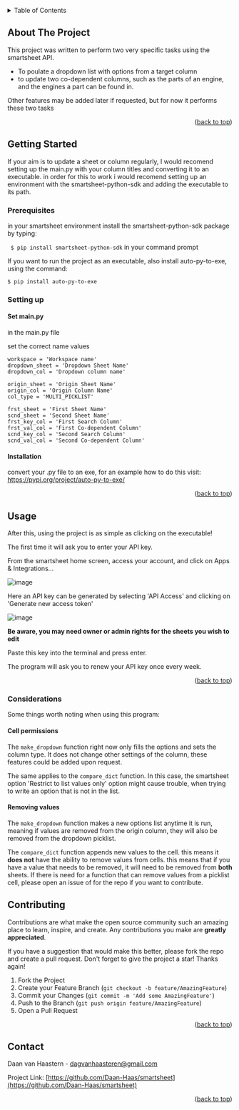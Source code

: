 <!-- Improved compatibility of back to top link: See: https://github.com/othneildrew/Best-README-Template/pull/73 -->
<a name="readme-top"></a>



<!-- TABLE OF CONTENTS -->
<details>
  <summary>Table of Contents</summary>
  <ol>
    <li>
      <a href="#about-the-project">About The Project</a>
    </li>
    <li>
      <a href="#getting-started">Getting Started</a>
      <ul>
        <li><a href="#prerequisites">Prerequisites</a></li>
        <li><a href="#setting up">Setting up</a></li>
      </ul>
    </li>
    <li><a href="#usage">Usage</a></li>
    <li><a href="#roadmap">Roadmap</a></li>
    <li><a href="#contributing">Contributing</a></li>
    <li><a href="#contact">Contact</a></li>
  </ol>
</details>



<!-- ABOUT THE PROJECT -->
## About The Project

This project was written to perform two very specific tasks using the smartsheet API.

* To poulate a dropdown list with options from a target column
* to update two co-dependent columns, such as the parts of an engine, and the engines a part can be found in.

Other features may be added later if requested, but for now it performs these two tasks

<p align="right">(<a href="#readme-top">back to top</a>)</p>



<!-- GETTING STARTED -->
## Getting Started

If your aim is to update a sheet or column regularly, I would recomend setting up the main.py with your column titles and converting it to an executable. in order for this to work i would recomend setting up an environment with the smartsheet-python-sdk and adding the executable to its path.

### Prerequisites

in your smartsheet environment install the smartsheet-python-sdk package by typing:

` $ pip install smartsheet-python-sdk` in your command prompt

If you want to run the project as an executable, also install auto-py-to-exe, using the command:

`$ pip install auto-py-to-exe`

### Setting up

#### Set main.py
in the main.py file

set the correct name values

```
workspace = 'Workspace name'
dropdown_sheet = 'Dropdown Sheet Name'
dropdown_col = 'Dropdown column name'

origin_sheet = 'Origin Sheet Name'
origin_col = 'Origin Column Name'
col_type = 'MULTI_PICKLIST'

frst_sheet = 'First Sheet Name'
scnd_sheet = 'Second Sheet Name'
frst_key_col = 'First Search Column'
frst_val_col = 'First Co-dependent Column'
scnd_key_col = 'Second Search Column'
scnd_val_col = 'Second Co-dependent Column'
```

#### Installation

convert your .py file to an exe, for an example how to do this visit: https://pypi.org/project/auto-py-to-exe/


<p align="right">(<a href="#readme-top">back to top</a>)</p>


## Usage

After this, using the project is as simple as clicking on the executable!

The first time it will ask you to enter your API key.

From the smartsheet home screen, access your account, and click on Apps & Integrations...

![image](https://github.com/Daan-Haas/smartsheet/assets/118564313/65cdb0da-e4c0-4453-8a6d-841f63f6ee5c)

Here an API key can be generated by selecting 'API Access' and clicking on 'Generate new access token'

![image](https://github.com/Daan-Haas/smartsheet/assets/118564313/fa142580-ca3c-44da-9591-9d4afb89c408)

**Be aware, you may need owner or admin rights for the sheets you wish to edit**

Paste this key into the terminal and press enter.

The program will ask you to renew your API key once every week.
<p align="right">(<a href="#readme-top">back to top</a>)</p>

### Considerations

Some things worth noting when using this program:

#### Cell permissions
The `make_dropdown` function right now only fills the options and sets the column type. It does not change other settings of the column, these features could be added upon request.

The same applies to the `compare_dict` function. In this case, the smartsheet option 'Restrict to list values only' option might cause trouble, when trying to write an option that is not in the list.

#### Removing values
The `make_dropdown` function makes a new options list anytime it is run, meaning if values are removed from the origin column, they will also be removed from the dropdown picklist.

The `compare_dict` function appends new values to the cell. this means it **does not** have the ability to remove values from cells. this means that if you have a value that needs to be removed, it will need to be removed from **both** sheets.
If there is need for a function that can remove values from a picklist cell, please open an issue of for the repo if you want to contribute.



<!-- CONTRIBUTING -->
## Contributing

Contributions are what make the open source community such an amazing place to learn, inspire, and create. Any contributions you make are **greatly appreciated**.

If you have a suggestion that would make this better, please fork the repo and create a pull request.
Don't forget to give the project a star! Thanks again!

1. Fork the Project
2. Create your Feature Branch (`git checkout -b feature/AmazingFeature`)
3. Commit your Changes (`git commit -m 'Add some AmazingFeature'`)
4. Push to the Branch (`git push origin feature/AmazingFeature`)
5. Open a Pull Request

<p align="right">(<a href="#readme-top">back to top</a>)</p>



<!-- CONTACT -->
## Contact

Daan van Haastern - dagvanhaasteren@gmail.com

Project Link: [https://github.com/Daan-Haas/smartsheet](https://github.com/Daan-Haas/smartsheet)

<p align="right">(<a href="#readme-top">back to top</a>)</p>
